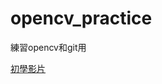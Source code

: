 # opencv_practice

練習opencv和git用

[初學影片](https://www.youtube.com/watch?v=xjrykYpaBBM&ab_channel=GrandmaCan-%E6%88%91%E9%98%BF%E5%AC%A4%E9%83%BD%E6%9C%83)
